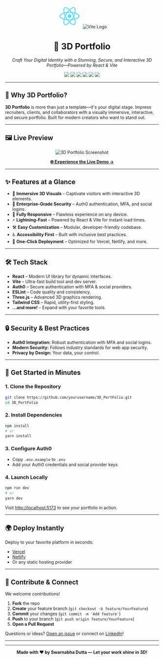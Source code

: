 <!-- Banner / Logo (optional) -->
<p align="center">
    <img src="https://raw.githubusercontent.com/github/explore/main/topics/react/react.png" width="80" alt="React Logo" />
    <img src="https://vitejs.dev/logo.svg" width="80" alt="Vite Logo" />
</p>

<h1 align="center">🚀 3D Portfolio</h1>
<p align="center"><em>Craft Your Digital Identity with a Stunning, Secure, and Interactive 3D Portfolio—Powered by React & Vite</em></p>

<p align="center">
    <a href="https://react.dev/" alt="React"><img src="https://img.shields.io/badge/React-20232A?style=for-the-badge&logo=react&logoColor=61DAFB"/></a>
    <a href="https://vitejs.dev/" alt="Vite"><img src="https://img.shields.io/badge/Vite-646CFF?style=for-the-badge&logo=vite&logoColor=FFD62E"/></a>
    <a href="https://auth0.com/" alt="Auth0"><img src="https://img.shields.io/badge/Auth0-EB5424?style=for-the-badge&logo=auth0&logoColor=fff"/></a>
    <a href="https://eslint.org/" alt="ESLint"><img src="https://img.shields.io/badge/ESLint-4B32C3?style=for-the-badge&logo=eslint&logoColor=fff"/></a>
    <a href="https://github.com/yourusername/3D_PortFolio" alt="GitHub"><img src="https://img.shields.io/github/stars/yourusername/3D_PortFolio?style=for-the-badge"/></a>
    <a href="https://3d-portfolio-demo.vercel.app/" alt="Live Demo"><img src="https://img.shields.io/badge/Live-Demo-success?style=for-the-badge&logo=vercel"/></a>
</p>

---

## 🌟 Why 3D Portfolio?

**3D Portfolio** is more than just a template—it's your digital stage. Impress recruiters, clients, and collaborators with a visually immersive, interactive, and secure portfolio. Built for modern creators who want to stand out.

---

## 🖼️ Live Preview

<p align="center">
    <img src="https://chatgpt.com/backend-api/estuary/content?id=file-1TQbdJj1SbmWnrHW9uZnSY&ts=487301&p=fsns&cid=1&sig=45adb3c5d372feba5bd3c4728b0ba040c0002fd7abe7b4231624fe57a8d9cc3a" alt="3D Portfolio Screenshot" width="700"/>
</p>

<p align="center">
    <a href="https://3d-portfolio-demo.vercel.app/" target="_blank"><b>🌐 Experience the Live Demo &rarr;</b></a>
</p>

---

## ✨ Features at a Glance

- 🎨 **Immersive 3D Visuals** – Captivate visitors with interactive 3D elements.
- 🔐 **Enterprise-Grade Security** – Auth0 authentication, MFA, and social logins.
- 📱 **Fully Responsive** – Flawless experience on any device.
- ⚡ **Lightning-Fast** – Powered by React & Vite for instant load times.
- 🛠️ **Easy Customization** – Modular, developer-friendly codebase.
- ♿ **Accessibility First** – Built with inclusive best practices.
- 🚀 **One-Click Deployment** – Optimized for Vercel, Netlify, and more.

---

## 🛠️ Tech Stack

- **React** – Modern UI library for dynamic interfaces.
- **Vite** – Ultra-fast build tool and dev server.
- **Auth0** – Secure authentication with MFA & social providers.
- **ESLint** – Code quality and consistency.
- **Three.js** – Advanced 3D graphics rendering.
- **Tailwind CSS** – Rapid, utility-first styling.
- **...and more!** – Expand with your favorite tools.

---

## 🔒 Security & Best Practices

- **Auth0 Integration:** Robust authentication with MFA and social logins.
- **Modern Security:** Follows industry standards for web app security.
- **Privacy by Design:** Your data, your control.

---

## 🚀 Get Started in Minutes

### 1. Clone the Repository

```bash
git clone https://github.com/yourusername/3D_PortFolio.git
cd 3D_PortFolio
```

### 2. Install Dependencies

```bash
npm install
# or
yarn install
```

### 3. Configure Auth0

- Copy `.env.example` to `.env`
- Add your Auth0 credentials and social provider keys

### 4. Launch Locally

```bash
npm run dev
# or
yarn dev
```

Visit [http://localhost:5173](http://localhost:5173) to see your portfolio in action.

---

## 🌍 Deploy Instantly

Deploy to your favorite platform in seconds:

- [Vercel](https://vercel.com/import)
- [Netlify](https://app.netlify.com/start)
- Or any static hosting provider

---

## 🤝 Contribute & Connect

We welcome contributions!  

1. **Fork** the repo  
2. **Create** your feature branch (`git checkout -b feature/YourFeature`)  
3. **Commit** your changes (`git commit -m 'Add feature'`)  
4. **Push** to your branch (`git push origin feature/YourFeature`)  
5. **Open a Pull Request**  

Questions or ideas? [Open an issue](https://github.com/yourusername/3D_PortFolio/issues) or connect on [LinkedIn](#)!

---

---

<p align="center">
    <b>Made with ❤️ by Swarnabha Dutta &mdash; Let your work shine in 3D!</b>
</p>
